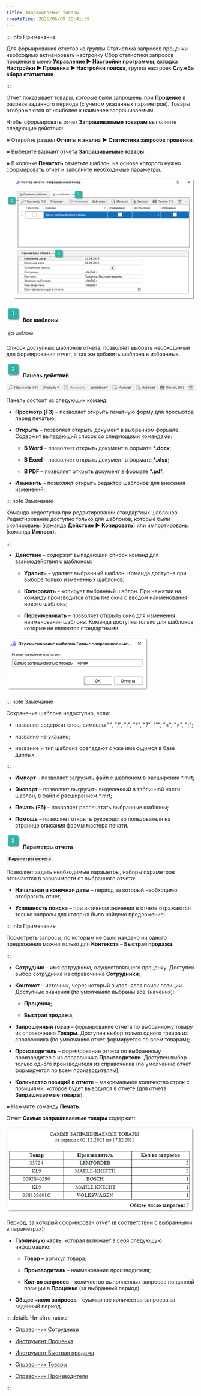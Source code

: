 ```yaml
---
title: Запрашиваемые товары
createTime: 2025/06/09 18:41:39
---
```

::: info Примечание

Для формирования отчетов из группы Статистика запросов проценки необходимо активировать настройку Сбор статистики запросов проценки в меню **Управление ► Настройки программы**, вкладка **Настройки ► Проценка ► Настройки поиска**, группа настроек **Служба сбора статистики**.

:::

Отчет показывает товары, которые были запрошены при **Проценке** в разрезе заданного периода (с учетом указанных параметров). Товары отображаются от наиболее к наименее запрашиваемым.

Чтобы сформировать отчет **Запрашиваемые товарам** выполните следующие действия:

**»** Откройте раздел **Отчеты и анализ** ► **Статистика запросов проценки**.

**»** Выберите вариант отчета **Запрашиваемые товары**.

**»** В колонке **Печатать** отметьте шаблон, на основе которого нужно сформировать отчет и заполните необходимые параметры.

![](../../../assets/work/three/217.png)

![](../../../assets/work/three/007.png) **Все шаблоны**

![](../../../assets/work/three/218.png)

Список доступных шаблонов отчета, позволяет выбрать необходимый для формирования отчет, а так же добавить шаблона в избранные.

![](../../../assets/work/three/009.png) **Панель действий**

![](../../../assets/work/three/219.png)

Панель состоит из следующих команд:

- **Просмотр (F3)** – позволяет открыть печатную форму для просмотра перед печатью;

- **Открыть** – позволяет открыть документ в выбранном формате. Содержит выпадающий список со следующими командами:

    - **В Word** – позволяет открыть документ в формате **\*.docx**;

    - **В Excel** – позволяет открыть документ в формате **\*.xlsx**;

    - **В PDF** – позволяет открыть документ в формате **\*.pdf**.

- **Изменить** – позволяет открыть редактор шаблонов для внесения изменений;

::: note Замечание

Команда недоступна при редактировании стандартных шаблонов. Редактирование доступно только для шаблонов, которые были скопированы (команда **Действие** ► **Копировать**) или импортированы (команда **Импорт**).

:::

- **Действие** – содержит выпадающий список команд для взаимодействия с шаблоном:

    - **Удалить** – удаляет выбранный шаблон. Команда доступна при выборе только измененных шаблонов;

    - **Копировать** – копирует выбранный шаблон. При нажатии на команду производится открытие окна с вводом наименования нового шаблона;

    - **Переименовать** – позволяет открыть окно для изменения наименования шаблона. Команда доступна только для шаблонов, которые не являются стандартными.

![](../../../assets/work/three/220.png)

::: note Замечание

Сохранение шаблона недоступно, если: 

- название содержит спец. символы "\",  "/",  ":",  "\*",  "?",  """, "<",  ">",  "|"; 

- название не указано; 

- название и тип шаблона совпадают с уже имеющимся в базе данных.

:::

- **Импорт** – позволяет загрузить файл с шаблоном в расширении \*.mrt;

- **Экспорт** – позволяет выгрузить выделенный в табличной части шаблон, в файл с расширением \*.mrt;

- **Печать (F5)** – позволяет распечатать выбранные шаблоны;

- **Помощь** – позволяет открыть руководство пользователя на странице описания формы мастера печати.

![](../../../assets/work/three/010.png) **Параметры отчета**

![](../../../assets/work/three/221.png)

Позволяет задать необходимые параметры, наборы параметров отличаются в зависимости от выбранного отчета:

- **Начальная и конечная даты** – период за который необходимо отобразить отчет;

- **Успешность поиска** – при активном значении в отчете отражаются только запросы для которых было найдено предложение;

::: info Примечание

Посмотреть запросы, по которым не было найдено ни одного предложения можно только для **Контекста** – **Быстрая продажа**.

:::
- **Сотрудник** – имя сотрудника, осуществлявшего проценку. Доступен выбор сотрудника из справочника **Сотрудники**;

- **Контекст** – источник, через который выполнялся поиск позиции. Доступные значения (по умолчанию выбраны все значения):

    - **Проценка**;

    - **Быстрая продажа**;

- **Запрошенный товар** – формирование отчета по выбранному товару из справочника **Товары**. Доступен выбор только одного товара из справочника (по умолчанию отчет формируется по всем товарам);

- **Производитель** – формирование отчета по выбранному производителю из справочника **Производители**. Доступен выбор только одного производителя из справочника (по умолчанию отчет формируется по всем производителям);

- **Количество позиций в отчете** – максимальное количество строк с позициями, которое будет выводится в отчете (для отчета **Запрашиваемые товары**).

**»** Нажмите команду **Печать**.

Отчет **Самые запрашиваемые товары** содержит:

![](../../../assets/work/three/222.png)

Период, за который сформирован отчет (в соответствии с выбранными в параметрах);

- **Табличную часть**, которая включает в себя следующую информацию:

    - **Товар** – артикул товара;

    - **Производитель** – наименование производителя;

    - **Кол-во запросов** – количество выполненных запросов по данной позиции в **Проценке** (за выбранный период).

- **Общее число запросов** – суммарное количество запросов за заданный период.

::: details Читайте также

- [Справочник Сотрудники](../../../specification/upravlenie/spravochniki/sotrudniki.md)

- [Инструмент Проценка](../../../specification/prodazhi/protsenka.md)

- [Инструмент Быстрая продажа](../../../specification/prodazhi/bystraja_prodazha.md)

- [Справочник Товары](../../../specification/tovary_i_tseny/tovary/README.md)

- [Справочник Производители](../../../specification/tovary_i_tseny/proizvoditeli.md) 

:::